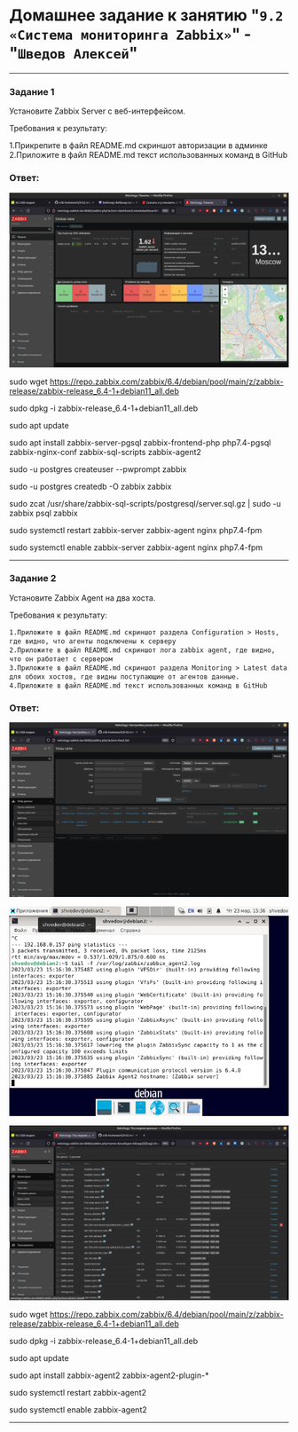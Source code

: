 # Домашнее задание к занятию "`9.2 «Система мониторинга Zabbix»`" - "`Шведов Алексей`"

---

### Задание 1

Установите Zabbix Server с веб-интерфейсом.

Требования к результату:

   1.Прикрепите в файл README.md скриншот авторизации в админке
   2.Приложите в файл README.md текст использованных команд в GitHub


### Ответ:

![scrin1](https://github.com/aleksey-shv/netology-homework/blob/main/my_img/9-02_1.png)

sudo wget https://repo.zabbix.com/zabbix/6.4/debian/pool/main/z/zabbix-release/zabbix-release_6.4-1+debian11_all.deb

sudo dpkg -i zabbix-release_6.4-1+debian11_all.deb

sudo apt update 

sudo apt install zabbix-server-pgsql zabbix-frontend-php php7.4-pgsql zabbix-nginx-conf zabbix-sql-scripts zabbix-agent2

sudo -u postgres createuser --pwprompt zabbix

sudo -u postgres createdb -O zabbix zabbix 

sudo zcat /usr/share/zabbix-sql-scripts/postgresql/server.sql.gz | sudo -u zabbix psql zabbix

sudo systemctl restart zabbix-server zabbix-agent nginx php7.4-fpm

sudo systemctl enable zabbix-server zabbix-agent nginx php7.4-fpm 

---

### Задание 2

Установите Zabbix Agent на два хоста.

Требования к результату:

    1.Приложите в файл README.md скриншот раздела Configuration > Hosts, где видно, что агенты подключены к серверу
    2.Приложите в файл README.md скриншот лога zabbix agent, где видно, что он работает с сервером
    3.Приложите в файл README.md скриншот раздела Monitoring > Latest data для обоих хостов, где видны поступающие от агентов данные.
    4.Приложите в файл README.md текст использованных команд в GitHub


### Ответ:

![scrin2](https://github.com/aleksey-shv/netology-homework/blob/main/my_img/9-02_2.png)

![scrin3](https://github.com/aleksey-shv/netology-homework/blob/main/my_img/9-02_3.png)

![scrin4](https://github.com/aleksey-shv/netology-homework/blob/main/my_img/9-02_4.png)

sudo wget https://repo.zabbix.com/zabbix/6.4/debian/pool/main/z/zabbix-release/zabbix-release_6.4-1+debian11_all.deb

sudo dpkg -i zabbix-release_6.4-1+debian11_all.deb

sudo apt update 

sudo apt install zabbix-agent2 zabbix-agent2-plugin-*

sudo systemctl restart zabbix-agent2

sudo systemctl enable zabbix-agent2

---
